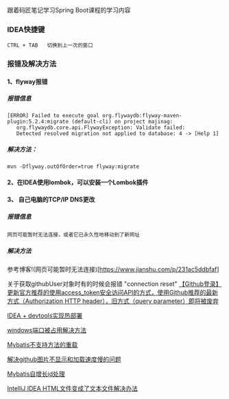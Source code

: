 跟着码匠笔记学习Spring Boot课程的学习内容

### IDEA快捷键
```
CTRL + TAB   切换到上一次的窗口
```

### 报错及解决方法
#### 1、flyway报错
##### 报错信息
```
[ERROR] Failed to execute goal org.flywaydb:flyway-maven-plugin:5.2.4:migrate (default-cli) on project majinag: 
   org.flywaydb.core.api.FlywayException: Validate failed: 
   Detected resolved migration not applied to database: 4 -> [Help 1]

```
##### 解决方法：
```mvn -Dflyway.outOfOrder=true flyway:migrate```
#### 2、在IDEA使用lombok，可以安装一个Lombok插件

#### 3、 自己电脑的TCP/IP DNS更改
##### 报错信息
```网页可能暂时无法连接，或者它已永久性地移动到了新网址```
##### 解决方法
参考博客!(网页可能暂时无法连接)[https://www.jianshu.com/p/231ac5ddbfaf]

关于获取githubUser对象时有的时候会报错 "connection reset"
[【Github登录】更新官方推荐的使用access_token安全访问API的方式，使用Github推荐的最新方式（Authorization HTTP header），旧方式（query parameter）即将被废弃](https://niter.cn/p/115)

[IDEA + devtools实现热部署](https://blog.csdn.net/qq_29918079/article/details/100580274)


[windows端口被占用解决方法](https://blog.csdn.net/zt15732625878/article/details/80904437?depth_1-utm_source=distribute.pc_relevant.none-task-blog-BlogCommendFromBaidu-1&utm_source=distribute.pc_relevant.none-task-blog-BlogCommendFromBaidu-1)

[Mybatis不支持方法的重载](https://www.cnblogs.com/guanghe/p/10636188.html)


[解决github图片不显示和加载速度慢的问题](https://niter.cn/p/125)

[Mybatis自增长id处理](https://www.cnblogs.com/hongdada/p/9956992.html)


[IntelliJ IDEA HTML文件变成了文本文件解决办法](https://liuyanzhao.com/7839.html)
